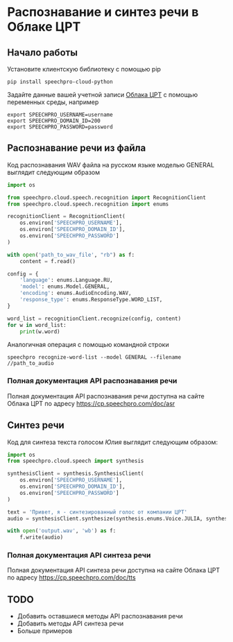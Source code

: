# Распознавание и синтез речи в Облаке ЦРТ

## Начало работы
Установите клиентскую библиотеку с помощью pip
```
pip install speechpro-cloud-python
```

Задайте данные вашей учетной записи [Облака ЦРТ](https://cp.speechpro.com) с помощью переменных среды, например
```
export SPEECHPRO_USERNAME=username
export SPEECHPRO_DOMAIN_ID=200
export SPEECHPRO_PASSWORD=password
```

## Распознавание речи из файла
Код распознавания WAV файла на русском языке моделью GENERAL выглядит следующим образом
```python
import os

from speechpro.cloud.speech.recognition import RecognitionClient
from speechpro.cloud.speech.recognition import enums

recognitionClient = RecognitionClient(
    os.environ['SPEECHPRO_USERNAME'],
    os.environ['SPEECHPRO_DOMAIN_ID'],
    os.environ['SPEECHPRO_PASSWORD']
)

with open('path_to_wav_file', "rb") as f:
    content = f.read()

config = {
    'language': enums.Language.RU,
    'model': enums.Model.GENERAL,
    'encoding': enums.AudioEncoding.WAV,
    'response_type': enums.ResponseType.WORD_LIST,
}

word_list = recognitionClient.recognize(config, content)
for w in word_list:
    print(w.word)
```

Аналогичная операция с помощью командной строки
```
speechpro recognize-word-list --model GENERAL --filename //path_to_audio
```

### Полная документация API распознавания речи
Полная документация API распознавания речи доступна на сайте Облака ЦРТ по адресу https://cp.speechpro.com/doc/asr

## Синтез речи
Код для синтеза текста голосом *Юлия* выглядит следующим образом:
```python
import os
from speechpro.cloud.speech import synthesis

synthesisClient = synthesis.SynthesisClient(
    os.environ['SPEECHPRO_USERNAME'],
    os.environ['SPEECHPRO_DOMAIN_ID'],
    os.environ['SPEECHPRO_PASSWORD']
)

text = 'Привет, я - синтезированный голос от компании ЦРТ'
audio = synthesisClient.synthesize(synthesis.enums.Voice.JULIA, synthesis.enums.PlaybackProfile.SPEAKER, text)

with open('output.wav', 'wb') as f:
    f.write(audio)
```

### Полная документация API синтеза речи
Полная документация API синтеза речи доступна на сайте Облака ЦРТ по адресу https://cp.speechpro.com/doc/tts

## TODO
* Добавить оставшиеся методы API распознавания речи
* Добавить методы API синтеза речи
* Больше примеров
